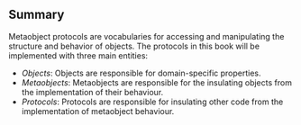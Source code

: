 ## Summary

Metaobject protocols are vocabularies for accessing and manipulating the structure and behavior of objects. The protocols in this book will be implemented with three main entities:

* *Objects*: Objects are responsible for domain-specific properties.
* *Metaobjects*: Metaobjects are responsible for the insulating objects from the implementation of their behaviour.
* *Protocols*: Protocols are responsible for insulating other code from the implementation of metaobject behaviour.